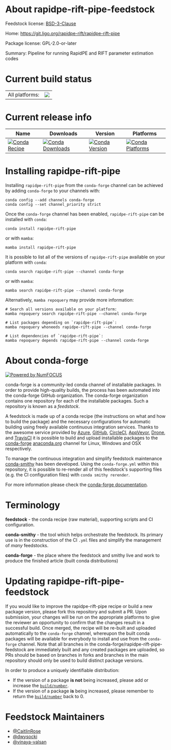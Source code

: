 About rapidpe-rift-pipe-feedstock
=================================

Feedstock license: [BSD-3-Clause](https://github.com/conda-forge/rapidpe-rift-pipe-feedstock/blob/main/LICENSE.txt)

Home: https://git.ligo.org/rapidpe-rift/rapidpe-rift-pipe

Package license: GPL-2.0-or-later

Summary: Pipeline for running RapidPE and RIFT parameter estimation codes

Current build status
====================


<table><tr><td>All platforms:</td>
    <td>
      <a href="https://dev.azure.com/conda-forge/feedstock-builds/_build/latest?definitionId=19110&branchName=main">
        <img src="https://dev.azure.com/conda-forge/feedstock-builds/_apis/build/status/rapidpe-rift-pipe-feedstock?branchName=main">
      </a>
    </td>
  </tr>
</table>

Current release info
====================

| Name | Downloads | Version | Platforms |
| --- | --- | --- | --- |
| [![Conda Recipe](https://img.shields.io/badge/recipe-rapidpe--rift--pipe-green.svg)](https://anaconda.org/conda-forge/rapidpe-rift-pipe) | [![Conda Downloads](https://img.shields.io/conda/dn/conda-forge/rapidpe-rift-pipe.svg)](https://anaconda.org/conda-forge/rapidpe-rift-pipe) | [![Conda Version](https://img.shields.io/conda/vn/conda-forge/rapidpe-rift-pipe.svg)](https://anaconda.org/conda-forge/rapidpe-rift-pipe) | [![Conda Platforms](https://img.shields.io/conda/pn/conda-forge/rapidpe-rift-pipe.svg)](https://anaconda.org/conda-forge/rapidpe-rift-pipe) |

Installing rapidpe-rift-pipe
============================

Installing `rapidpe-rift-pipe` from the `conda-forge` channel can be achieved by adding `conda-forge` to your channels with:

```
conda config --add channels conda-forge
conda config --set channel_priority strict
```

Once the `conda-forge` channel has been enabled, `rapidpe-rift-pipe` can be installed with `conda`:

```
conda install rapidpe-rift-pipe
```

or with `mamba`:

```
mamba install rapidpe-rift-pipe
```

It is possible to list all of the versions of `rapidpe-rift-pipe` available on your platform with `conda`:

```
conda search rapidpe-rift-pipe --channel conda-forge
```

or with `mamba`:

```
mamba search rapidpe-rift-pipe --channel conda-forge
```

Alternatively, `mamba repoquery` may provide more information:

```
# Search all versions available on your platform:
mamba repoquery search rapidpe-rift-pipe --channel conda-forge

# List packages depending on `rapidpe-rift-pipe`:
mamba repoquery whoneeds rapidpe-rift-pipe --channel conda-forge

# List dependencies of `rapidpe-rift-pipe`:
mamba repoquery depends rapidpe-rift-pipe --channel conda-forge
```


About conda-forge
=================

[![Powered by
NumFOCUS](https://img.shields.io/badge/powered%20by-NumFOCUS-orange.svg?style=flat&colorA=E1523D&colorB=007D8A)](https://numfocus.org)

conda-forge is a community-led conda channel of installable packages.
In order to provide high-quality builds, the process has been automated into the
conda-forge GitHub organization. The conda-forge organization contains one repository
for each of the installable packages. Such a repository is known as a *feedstock*.

A feedstock is made up of a conda recipe (the instructions on what and how to build
the package) and the necessary configurations for automatic building using freely
available continuous integration services. Thanks to the awesome service provided by
[Azure](https://azure.microsoft.com/en-us/services/devops/), [GitHub](https://github.com/),
[CircleCI](https://circleci.com/), [AppVeyor](https://www.appveyor.com/),
[Drone](https://cloud.drone.io/welcome), and [TravisCI](https://travis-ci.com/)
it is possible to build and upload installable packages to the
[conda-forge](https://anaconda.org/conda-forge) [anaconda.org](https://anaconda.org/)
channel for Linux, Windows and OSX respectively.

To manage the continuous integration and simplify feedstock maintenance
[conda-smithy](https://github.com/conda-forge/conda-smithy) has been developed.
Using the ``conda-forge.yml`` within this repository, it is possible to re-render all of
this feedstock's supporting files (e.g. the CI configuration files) with ``conda smithy rerender``.

For more information please check the [conda-forge documentation](https://conda-forge.org/docs/).

Terminology
===========

**feedstock** - the conda recipe (raw material), supporting scripts and CI configuration.

**conda-smithy** - the tool which helps orchestrate the feedstock.
                   Its primary use is in the construction of the CI ``.yml`` files
                   and simplify the management of *many* feedstocks.

**conda-forge** - the place where the feedstock and smithy live and work to
                  produce the finished article (built conda distributions)


Updating rapidpe-rift-pipe-feedstock
====================================

If you would like to improve the rapidpe-rift-pipe recipe or build a new
package version, please fork this repository and submit a PR. Upon submission,
your changes will be run on the appropriate platforms to give the reviewer an
opportunity to confirm that the changes result in a successful build. Once
merged, the recipe will be re-built and uploaded automatically to the
`conda-forge` channel, whereupon the built conda packages will be available for
everybody to install and use from the `conda-forge` channel.
Note that all branches in the conda-forge/rapidpe-rift-pipe-feedstock are
immediately built and any created packages are uploaded, so PRs should be based
on branches in forks and branches in the main repository should only be used to
build distinct package versions.

In order to produce a uniquely identifiable distribution:
 * If the version of a package **is not** being increased, please add or increase
   the [``build/number``](https://docs.conda.io/projects/conda-build/en/latest/resources/define-metadata.html#build-number-and-string).
 * If the version of a package **is** being increased, please remember to return
   the [``build/number``](https://docs.conda.io/projects/conda-build/en/latest/resources/define-metadata.html#build-number-and-string)
   back to 0.

Feedstock Maintainers
=====================

* [@CaitlinRose](https://github.com/CaitlinRose/)
* [@dwysocki](https://github.com/dwysocki/)
* [@vinaya-valsan](https://github.com/vinaya-valsan/)

